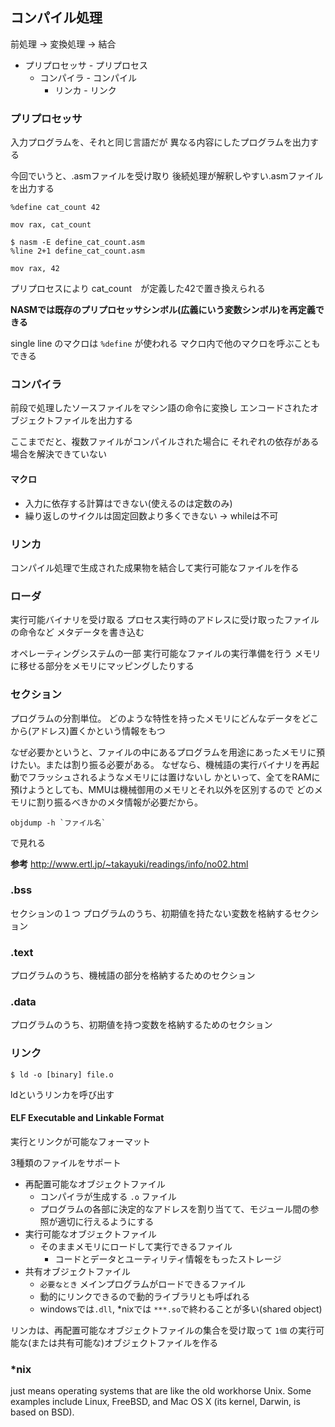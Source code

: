 ## コンパイル処理

前処理 -> 変換処理 -> 結合

- プリプロセッサ - プリプロセス
    - コンパイラ - コンパイル
        - リンカ - リンク

### プリプロセッサ

入力プログラムを、それと同じ言語だが
異なる内容にしたプログラムを出力する

今回でいうと、.asmファイルを受け取り
後続処理が解釈しやすい.asmファイルを出力する

```
%define cat_count 42

mov rax, cat_count
```

```
$ nasm -E define_cat_count.asm
%line 2+1 define_cat_count.asm

mov rax, 42
```

プリプロセスにより
cat_count　が定義した42で置き換えられる

**NASMでは既存のプリプロセッサシンボル(広義にいう変数シンボル)を再定義できる**

single line のマクロは `%define` が使われる
マクロ内で他のマクロを呼ぶこともできる

### コンパイラ

前段で処理したソースファイルをマシン語の命令に変換し
エンコードされたオブジェクトファイルを出力する

ここまでだと、複数ファイルがコンパイルされた場合に
それぞれの依存がある場合を解決できていない

#### マクロ

- 入力に依存する計算はできない(使えるのは定数のみ)
- 繰り返しのサイクルは固定回数より多くできない -> whileは不可

### リンカ

コンパイル処理で生成された成果物を結合して実行可能なファイルを作る

### ローダ

実行可能バイナリを受け取る
プロセス実行時のアドレスに受け取ったファイルの命令など
メタデータを書き込む

オペレーティングシステムの一部
実行可能なファイルの実行準備を行う
メモリに移せる部分をメモリにマッピングしたりする

### セクション

プログラムの分割単位。
どのような特性を持ったメモリにどんなデータをどこから(アドレス)置くかという情報をもつ

なぜ必要かというと、ファイルの中にあるプログラムを用途にあったメモリに預けたい。または割り振る必要がある。
なぜなら、機械語の実行バイナリを再起動でフラッシュされるようなメモリには置けないし
かといって、全てをRAMに預けようとしても、MMUは機械御用のメモリとそれ以外を区別するので
どのメモリに割り振るべきかのメタ情報が必要だから。

```
objdump -h `ファイル名`
```
で見れる

**参考**
http://www.ertl.jp/~takayuki/readings/info/no02.html

### .bss

セクションの１つ
プログラムのうち、初期値を持たない変数を格納するセクション

### .text

プログラムのうち、機械語の部分を格納するためのセクション

### .data

プログラムのうち、初期値を持つ変数を格納するためのセクション

### リンク

```
$ ld -o [binary] file.o
```

ldというリンカを呼び出す

#### ELF Executable and Linkable Format

実行とリンクが可能なフォーマット

3種類のファイルをサポート

- 再配置可能なオブジェクトファイル
    - コンパイラが生成する `.o` ファイル
    - プログラムの各部に決定的なアドレスを割り当てて、モジュール間の参照が適切に行えるようにする
- 実行可能なオブジェクトファイル
    - そのままメモリにロードして実行できるファイル
        - コードとデータとユーティリティ情報をもったストレージ
- 共有オブジェクトファイル
    - `必要なとき` メインプログラムがロードできるファイル
    - 動的にリンクできるので動的ライブラリとも呼ばれる
    - windowsでは`.dll`, *nixでは `***.so`で終わることが多い(shared object)

リンカは、再配置可能なオブジェクトファイルの集合を受け取って
`1個` の実行可能な(または共有可能な)オブジェクトファイルを作る

### *nix 

just means operating systems that are like the old workhorse Unix. 
Some examples include Linux, FreeBSD, and Mac OS X (its kernel, Darwin, is based on BSD).
